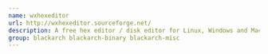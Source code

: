 ```yaml
---
name: wxhexeditor
url: http://wxhexeditor.sourceforge.net/
description: A free hex editor / disk editor for Linux, Windows and MacOSX.
group: blackarch blackarch-binary blackarch-misc
---
```

